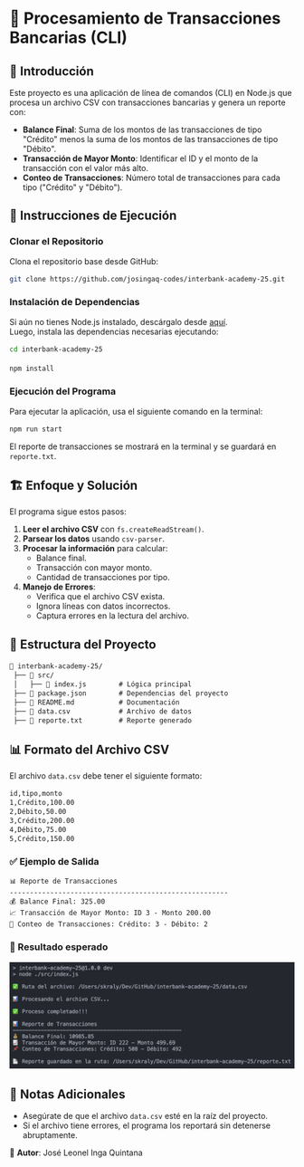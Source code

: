 # 📌 Procesamiento de Transacciones Bancarias (CLI)

## 📖 Introducción

Este proyecto es una aplicación de línea de comandos (CLI) en Node.js que procesa un archivo CSV con transacciones bancarias y genera un reporte con:

- **Balance Final**:
Suma de los montos de las transacciones de tipo "Crédito" menos la suma de los montos de las transacciones de tipo "Débito".
- **Transacción de Mayor Monto**:
Identificar el ID y el monto de la transacción con el valor más alto.
- **Conteo de Transacciones**:
Número total de transacciones para cada tipo ("Crédito" y "Débito").

## 🚀 Instrucciones de Ejecución

### Clonar el Repositorio

Clona el repositorio base desde GitHub:

```sh
git clone https://github.com/josingaq-codes/interbank-academy-25.git
```

### Instalación de Dependencias

Si aún no tienes Node.js instalado, descárgalo desde [aquí](https://nodejs.org/).  
Luego, instala las dependencias necesarias ejecutando:

```sh
cd interbank-academy-25

npm install
```

### Ejecución del Programa

Para ejecutar la aplicación, usa el siguiente comando en la terminal:

```sh
npm run start
```

El reporte de transacciones se mostrará en la terminal y se guardará en `reporte.txt`.

## 🏗️ Enfoque y Solución

El programa sigue estos pasos:

1. **Leer el archivo CSV** con `fs.createReadStream()`.
2. **Parsear los datos** usando `csv-parser`.
3. **Procesar la información** para calcular:
   - Balance final.
   - Transacción con mayor monto.
   - Cantidad de transacciones por tipo.
4. **Manejo de Errores**:
   - Verifica que el archivo CSV exista.
   - Ignora líneas con datos incorrectos.
   - Captura errores en la lectura del archivo.

## 📂 Estructura del Proyecto

```
📂 interbank-academy-25/
 ├── 📂 src/
 │   ├── 📄 index.js        # Lógica principal
 ├── 📄 package.json        # Dependencias del proyecto
 ├── 📄 README.md           # Documentación
 ├── 📄 data.csv            # Archivo de datos
 ├── 📄 reporte.txt         # Reporte generado
```

## 📊 Formato del Archivo CSV
El archivo `data.csv` debe tener el siguiente formato:

```csv
id,tipo,monto
1,Crédito,100.00
2,Débito,50.00
3,Crédito,200.00
4,Débito,75.00
5,Crédito,150.00
```

### ✅ Ejemplo de Salida
```plaintext
📊 Reporte de Transacciones
------------------------------------------------------
💰 Balance Final: 325.00
📈 Transacción de Mayor Monto: ID 3 - Monto 200.00
📌 Conteo de Transacciones: Crédito: 3 - Débito: 2
```

### 📸 Resultado esperado
![Ejemplo de Salida](/image.png)

## 📌 Notas Adicionales

- Asegúrate de que el archivo `data.csv` esté en la raíz del proyecto.
- Si el archivo tiene errores, el programa los reportará sin detenerse abruptamente.

📩 **Autor**: José Leonel Inga Quintana
